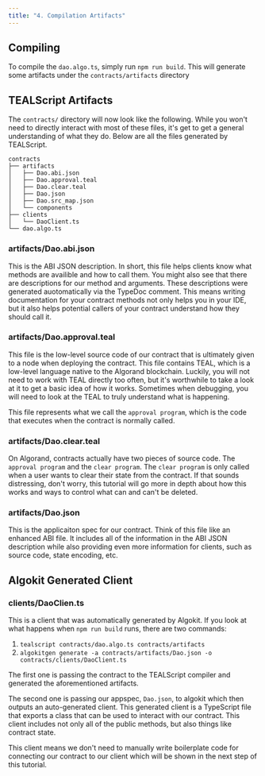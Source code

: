 ```yaml
---
title: "4. Compilation Artifacts"
---
```


## Compiling

To compile the `dao.algo.ts`, simply run `npm run build`. This will generate some artifacts under the `contracts/artifacts` directory


## TEALScript Artifacts

The `contracts/` directory will now look like the following. While you won't need to directly interact with most of these files, it's get to get a general understanding of what they do. Below are all the files generated by TEALScript.

```
contracts
├── artifacts
│   ├── Dao.abi.json
│   ├── Dao.approval.teal
│   ├── Dao.clear.teal
│   ├── Dao.json
│   ├── Dao.src_map.json
│   └── components
├── clients
│   └── DaoClient.ts
└── dao.algo.ts
```

### artifacts/Dao.abi.json

This is the ABI JSON description. In short, this file helps clients know what methods are availible and how to call them. You might also see that there are descriptions for our method and arguments. These descriptions were generated auotomatically via the TypeDoc comment. This means writing documentation for your contract methods not only helps you in your IDE, but it also helps potential callers of your contract understand how they should call it.

### artifacts/Dao.approval.teal

This file is the low-level source code of our contract that is ultimately given to a node when deploying the contract. This file contains TEAL, which is a low-level language native to the Algorand blockchain. Luckily, you will not need to work with TEAL directly too often, but it's worthwhile to take a look at it to get a basic idea of how it works. Sometimes when debugging, you will need to look at the TEAL to truly understand what is happening.

This file represents what we call the `approval program`, which is the code that executes when the contract is normally called.

### artifacts/Dao.clear.teal

On Algorand, contracts actually have two pieces of source code. The `approval program` and the `clear program`. The `clear program` is only called when a user wants to clear their state from the contract. If that sounds distressing, don't worry, this tutorial will go more in depth about how this works and ways to control what can and can't be deleted.

### artifacts/Dao.json

This is the applicaiton spec for our contract. Think of this file like an enhanced ABI file. It includes all of the information in the ABI JSON description while also providing even more information for clients, such as source code, state encoding, etc.

## Algokit Generated Client

### clients/DaoClien.ts

This is a client that was automatically generated by Algokit. If you look at what happens when `npm run build` runs, there are two commands:

1. `tealscript contracts/dao.algo.ts contracts/artifacts`
2. `algokitgen generate -a contracts/artifacts/Dao.json -o contracts/clients/DaoClient.ts`

The first one is passing the contract to the TEALScript compiler and generated the aforementioned artifacts. 

The second one is passing our appspec, `Dao.json`, to algokit which then outputs an auto-generated client. This generated client is a TypeScript file that exports a class that can be used to interact with our contract. This client includes not only all of the public methods, but also things like contract state. 

This client means we don't need to manually write boilerplate code for connecting our contract to our client which will be shown in the next step of this tutorial.